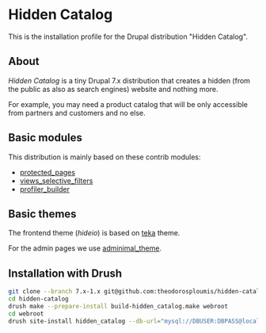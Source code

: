 # Hidden Catalog
This is the installation profile for the Drupal distribution "Hidden Catalog".


## About
*Hidden Catalog* is a tiny Drupal 7.x distribution that creates a hidden (from the public as also as search engines) website and nothing more.

For example, you may need a product catalog that will be only accessible from partners and customers and no else.


## Basic modules

This distribution is mainly based on these contrib modules:

- [protected_pages](https://drupal.org/project/protected_pages)
- [views_selective_filters](https://drupal.org/project/views_selective_filters)
- [profiler_builder](https://drupal.org/project/profiler_builder)


## Basic themes

The frontend theme (*hideio*) is based on [teka](https://drupal.org/project/teka) theme.

For the admin pages we use [adminimal_theme](https://drupal.org/project/adminimal_theme).


## Installation with Drush

``` bash
git clone --branch 7.x-1.x git@github.com:theodorosploumis/hidden-catalog.git
cd hidden-catalog
drush make --prepare-install build-hidden_catalog.make webroot
cd webroot
drush site-install hidden_catalog --db-url="mysql://DBUSER:DBPASS@localhost/DBNAME"
```

